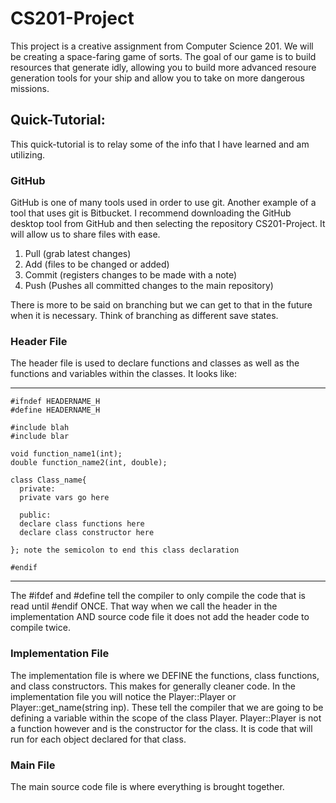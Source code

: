 # CS201-Project
This project is a creative assignment from Computer Science 201. We will be creating a space-faring game of sorts. The goal of our game is to build resources that generate idly, allowing you to build more advanced resoure generation tools for your ship and allow you to take on more dangerous missions. 

## Quick-Tutorial:
This quick-tutorial is to relay some of the info that I have learned and am utilizing.

### GitHub
GitHub is one of many tools used in order to use git. Another example of a tool that uses git is Bitbucket. I recommend downloading the GitHub desktop tool from GitHub and then selecting the repository CS201-Project. It will allow us to share files with ease.
1. Pull (grab latest changes)
2. Add (files to be changed or added)
3. Commit (registers changes to be made with a note)
4. Push (Pushes all committed changes to the main repository)

There is more to be said on branching but we can get to that in the future when it is necessary. Think of branching as different save states.

### Header File
The header file is used to declare functions and classes as well as the functions and variables within the classes. It looks like:

___
```
#ifndef HEADERNAME_H
#define HEADERNAME_H

#include blah
#include blar

void function_name1(int);
double function_name2(int, double);

class Class_name{
  private:
  private vars go here
  
  public:
  declare class functions here
  declare class constructor here
    
}; note the semicolon to end this class declaration

#endif
```
___

The #ifdef and #define tell the compiler to only compile the code that is read until #endif ONCE. That way when we call the header in the implementation AND source code file it does not add the header code to compile twice.


### Implementation File
The implementation file is where we DEFINE the functions, class functions, and class constructors. This makes for generally cleaner code. In the implementation file you will notice the Player::Player or Player::get_name(string inp). These tell the compiler that we are going to be defining a variable within the scope of the class Player. Player::Player is not a function however and is the constructor for the class. It is code that will run for each object declared for that class.


### Main File
The main source code file is where everything is brought together.

